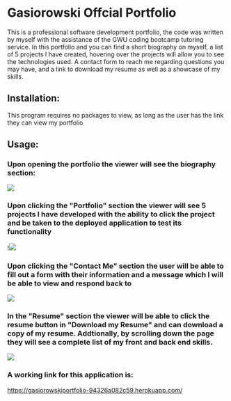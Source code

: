 # Gasiorowski Offcial Portfolio
This is a professional software development portfolio, the code was written by myself with the assistance of the GWU coding bootcamp tutoring service. In this portfolio and you can find a short biography on myself, a list of 5 projects I have created, hovering over the projects will allow you to see the technologies used. A contact form to reach me regarding questions you may have, and a link to download my resume as well as a showcase of my skills.

## Installation:
This program requires no packages to view, as long as the user has the link they can view my portfolio

## Usage:

### Upon opening the portfolio the viewer will see the biography section:
![](./src/assets/rmeimg/port1.png)

### Upon clicking the "Portfolio" section the viewer will see 5 projects I have developed with the ability to click the project and be taken to the deployed application to test its functionality
!![](./src/assets/rmeimg/port2.png)

### Upon clicking the "Contact Me" section the user will be able to fill out a form with their information and a message which I will be able to view and respond back to
![](./src/assets/rmeimg/port3.png)

### In the "Resume" section the viewer will be able to click the resume button in "Download my Resume" and can download a copy of my resume. Addtionally, by scrolling down the page they will see a complete list of my front and back end skills.
![](./src/assets/rmeimg/port4.png)


### A working link for this application is: 
https://gasiorowskiportfolio-94326a082c59.herokuapp.com/
